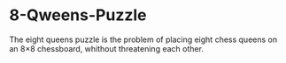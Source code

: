 # 8-Qweens-Puzzle
The eight queens puzzle is the problem of placing eight chess queens on an 8×8 chessboard, whithout threatening each other.
